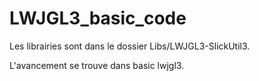 # LWJGL3_basic_code

Les librairies sont dans le dossier Libs/LWJGL3-SlickUtil3.

L'avancement se trouve dans basic lwjgl3.
